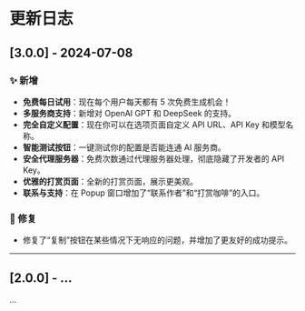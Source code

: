 # 更新日志

## [3.0.0] - 2024-07-08

### ✨ 新增

-   **免费每日试用**：现在每个用户每天都有 5 次免费生成机会！
-   **多服务商支持**：新增对 OpenAI GPT 和 DeepSeek 的支持。
-   **完全自定义配置**：现在你可以在选项页面自定义 API URL、API Key 和模型名称。
-   **智能测试按钮**：一键测试你的配置是否能连通 AI 服务商。
-   **安全代理服务器**：免费次数通过代理服务器处理，彻底隐藏了开发者的 API Key。
-   **优雅的打赏页面**：全新的打赏页面，展示更美观。
-   **联系与支持**：在 Popup 窗口增加了“联系作者”和“打赏咖啡”的入口。

### 🐛 修复

-   修复了“复制”按钮在某些情况下无响应的问题，并增加了更友好的成功提示。

---

## [2.0.0] - ...

...
